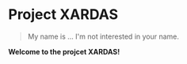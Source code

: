 # Project XARDAS
> My name is ...
> I'm not interested in your name.

__Welcome to the projcet XARDAS!__
